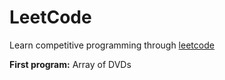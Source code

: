 # LeetCode

Learn competitive programming through [leetcode](https://leetcode.com/)

<b>First program:</b> Array of DVDs
